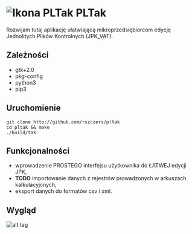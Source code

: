 # ![Ikona PLTak](https://raw.githubusercontent.com/rszczers/pltak/master/data/icons/24x24/apps/pltak.png) PLTak

Rozwijam tutaj aplikację ułatwiającą mikroprzedsiębiorcom edycję Jednolitych Plików Kontrolnych (JPK_VAT).

## Zależności
* gtk+2.0
* pkg-config
* python3
* pip3

## Uruchomienie
```
git clone http://github.com/rszczers/pltak
cd pltak && make
./build/tak
```

## Funkcjonalności
* wprowadzenie PROSTEGO interfejsu użytkownika do ŁATWEJ edycji JPK,
* **TODO**  importowanie danych z rejestrów prowadzonych w arkuszach kalkulacyjcnych,
* eksport danych do formatów csv i xml.

## Wygląd
![alt tag](https://github.com/rszczers/pltak/blob/master/screen.png)
